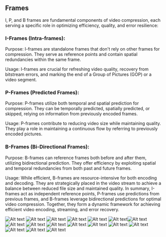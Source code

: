 ## Frames

I, P, and B frames are fundamental components of video compression, each serving a specific role in optimizing efficiency, quality, and error resilience:

### I-Frames (Intra-frames):

Purpose: I-frames are standalone frames that don't rely on other frames for compression. They serve as reference points and contain spatial redundancies within the same frame.

Usage: I-frames are crucial for refreshing video quality, recovery from bitstream errors, and marking the end of a Group of Pictures (GOP) or a video segment.

### P-Frames (Predicted Frames):

Purpose: P-frames utilize both temporal and spatial prediction for compression. They can be temporally predicted, spatially predicted, or skipped, relying on information from previously encoded frames.

Usage: P-frames contribute to reducing video size while maintaining quality. They play a role in maintaining a continuous flow by referring to previously encoded pictures.

### B-Frames (Bi-Directional Frames):

Purpose: B-frames can reference frames both before and after them, utilizing bidirectional prediction. They offer efficiency by exploiting spatial and temporal redundancies from both past and future frames.

Usage: While efficient, B-frames are resource-intensive for both encoding and decoding. They are strategically placed in the video stream to achieve a balance between reduced file size and maintained quality.
In summary, I-frames act as independent reference points, P-frames use predictions from previous frames, and B-frames leverage bidirectional predictions for optimal video compression. Together, they form a dynamic framework for achieving efficient video encoding, streaming, and error recovery.

![Alt text](image.png)
![![Alt text](image.png)](image.png)
![Alt text](image.png)
![Alt text](image.png)
![Alt text](image.png)
![Alt text](image.png)![Alt text](image.png)
![Alt text](image.png)
![Alt text](image.png)
![Alt text](image.png)
![Alt text](image.png)
![Alt text](image.png)
![Alt text](image.png)
![Alt text](image.png)
![Alt text](image.png)
![Alt text](image.png)
![Alt text](image.png)